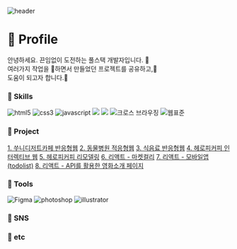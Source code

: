 ![header](https://capsule-render.vercel.app/api?type=waving&color=gradient&text=%20Frontend개발%20&width=100%&height=160&fontSize=40&)

# :information_desk_person: Profile

안녕하세요. 끈임없이 도전하는 풀스택 개발자입니다. :running:  
여러가지 작업을 :file_folder:하면서 만들었던 프로젝트를 공유하고,:deciduous_tree:  
도움이 되고자 합니다.:gift_heart:

### :triangular_flag_on_post: Skills
<img src="https://img.shields.io/badge/HTML5-orange?style=flat-square&logo=HTML5&logoColor=white" alt="html5" /> <img src="https://img.shields.io/badge/CSS3-blue?style=flat-square&logo=CSS3&logoColor=white" alt="css3" /> <img src="https://img.shields.io/badge/javascript-yellow?style=flat-square&logo=javascript&logoColor=white" alt="javascript" /> <img src="https://img.shields.io/badge/jQuery-darkblue?style=flat-square&logo=jQuery&logoColor=white" /> <img src="https://img.shields.io/badge/React-blue?style=flat-square&logo=React&logoColor=white" /> <img src="https://img.shields.io/badge/CrossBrowsing-red?style=flat-square&logo=w3c&logoColor=white" alt="크로스 브라우징" />
<img src="https://img.shields.io/badge/WebStandard-darkred?style=flat-square&logo=w3c&logoColor=white" alt="웹표준" />
                                                                                        
### :triangular_flag_on_post: Project
[1. 쑤니디저트카페 반응형웹](https://github.io/site명)
[2. 동물병원 적응형웹](https://github.io/site명)
[3. 식음료 반응형웹](https://github.io/site명)
[4. 헤로피커피 인터렉티브 웹](https://github.io/site명)
[5. 헤로피커피 리모델링](https://github.io/site명)
[6. 리액트 - 마켓컬리](https://github.io/site명)
[7. 리액트 - 모바일앱(todolist)](https://github.io/site명)
[8. 리액트 - API를 활용한 영화소개 페이지](https://github.io/site명)

### :triangular_flag_on_post: Tools
<img src="https://img.shields.io/badge/-Figma-orange?style=flat-square&logo=#E34F26" alt="Figma" /> <img src="https://img.shields.io/badge/-Photoshop-blue?style=flat-square&logo=#E34F26" alt="photoshop" /> <img src="https://img.shields.io/badge/-illustrator-orange?style=flat-square&logo=#E34F26" alt="illustrator" />

### :triangular_flag_on_post: SNS

### :triangular_flag_on_post: etc 
